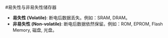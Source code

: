 #易失性与非易失性储存器 
* **易失性 (Volatile)**: 断电后数据丢失。例如：SRAM, DRAM。
*   **非易失性 (Non-volatile)**: 断电后数据依然保留。例如：ROM, EPROM, Flash Memory, 磁盘, 光盘。